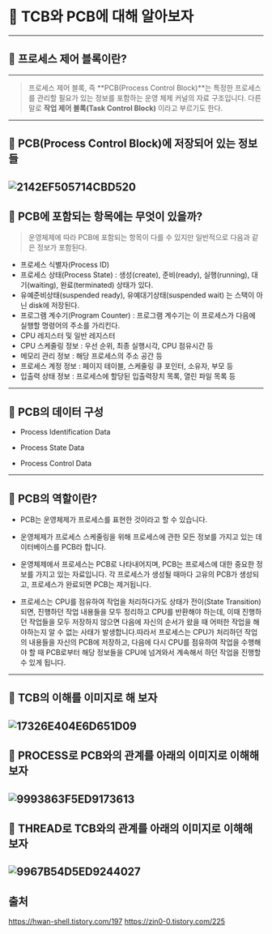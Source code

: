 # :woman: TCB와 PCB에 대해 알아보자

-----------
## :eyes: 프로세스 제어 블록이란?
----------
> 프로세스 제어 블록, 즉 **PCB(Process Control Block)**는 특정한 프로세스를 관리할 필요가 있는 정보를 포함하는 운영 체제 커널의 자료 구조입니다. 다른 말로 **작업 제어 블록(Task Control Block)** 이라고 부르기도 한다. 
-----------
## :eyes: PCB(Process Control Block)에 저장되어 있는 정보들

![2142EF505714CBD520](https://user-images.githubusercontent.com/73863771/104452718-ba37f300-55e6-11eb-970c-cbf6ea9a0575.png)
-----------
## :eyes: PCB에 포함되는 항목에는 무엇이 있을까? 

> 운영체제에 따라 PCB에 포함되는 항목이 다를 수 있지만 일반적으로 다음과 같은 정보가 포함된다.

* 프로세스 식별자(Process ID)
* 프로세스 상태(Process State) : 생성(create), 준비(ready), 실행(running), 대기(waiting), 완료(terminated) 상태가 있다. 
* 유예준비상태(suspended ready), 유예대기상태(suspended wait) 는 스택이 아닌 disk에 저장된다.
* 프로그램 계수기(Program Counter) : 프로그램 계수기는 이 프로세스가 다음에 실행할 명령어의 주소를 가리킨다.
* CPU 레지스터 및 일반 레지스터
* CPU 스케줄링 정보 : 우선 순위, 최종 실행시각, CPU 점유시간 등
* 메모리 관리 정보 : 해당 프로세스의 주소 공간 등
* 프로세스 계정 정보 : 페이지 테이블, 스케줄링 큐 포인터, 소유자, 부모 등
* 입출력 상태 정보 : 프로세스에 할당된 입출력장치 목록, 열린 파일 목록 등
------------
## :eyes: PCB의 데이터 구성

* Process Identification Data

* Process State Data

* Process Control Data
------------
## :eyes: PCB의 역할이란?

* PCB는 운영체제가 프로세스를 표현한 것이라고 할 수 있습니다.

* 운영체제가 프로세스 스케줄링을 위해 프로세스에 관한 모든 정보를 가지고 있는 데이터베이스를 PCB라 합니다.

* 운영체제에서 프로세스는 PCB로 나타내어지며, PCB는 프로세스에 대한 중요한 정보를 가지고 있는 자료입니다. 각 프로세스가 생성될 때마다 고유의 PCB가 생성되고, 프로세스가 완료되면 PCB는 제거됩니다.

* 프로세스는 CPU를 점유하여 작업을 처리하다가도 상태가 전이(State Transition)되면, 진행하던 작업 내용들을 모두 정리하고 CPU를 반환해야 하는데, 이때 진행하던 작업들을 모두 저장하지 않으면 다음에 자신의 순서가 왔을 때 어떠한 작업을 해야하는지 알 수 없는 사태가 발생합니다.따라서 프로세스는 CPU가 처리하던 작업의 내용들을 자신의 PCB에 저장하고, 다음에 다시 CPU를 점유하여 작업을 수행해야 할 때 PCB로부터 해당 정보들을 CPU에 넘겨와서 계속해서 하던 작업을 진행할 수 있게 됩니다.
-----------
## :eyes: TCB의 이해를 이미지로 해 보자

![17326E404E6D651D09](https://user-images.githubusercontent.com/73863771/104453714-2b2bda80-55e8-11eb-9e38-a76e9b94ddd6.png)
-----------
## :eyes: PROCESS로 PCB와의 관계를 아래의 이미지로 이해해 보자

![9993863F5ED9173613](https://user-images.githubusercontent.com/73863771/104454189-d2107680-55e8-11eb-8da4-8c8dcc9334ed.png)
--------------
## :eyes: THREAD로 TCB와의 관계를 아래의 이미지로 이해해 보자

![9967B54D5ED9244027](https://user-images.githubusercontent.com/73863771/104454410-29aee200-55e9-11eb-89b1-bc53871a859e.png)
--------------
## 출처

https://hwan-shell.tistory.com/197
https://zin0-0.tistory.com/225